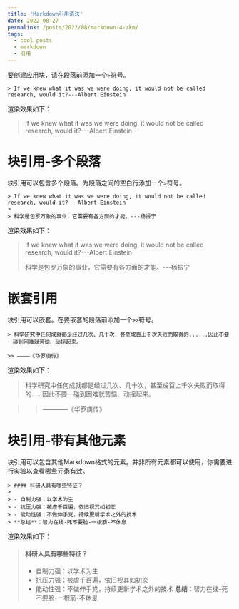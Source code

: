 ```yaml
---
title: 'Markdown引用语法'
date: 2022-08-27
permalink: /posts/2022/08/markdown-4-zkm/
tags:
  - cool posts
  - markdown
  - 引用
---
```


要创建应用块，请在段落前添加一个`>`符号。  
```
> If we knew what it was we were doing, it would not be called research, would it?---Albert Einstein
```
渲染效果如下：  
> If we knew what it was we were doing, it would not be called research, would it?---Albert Einstein

块引用-多个段落
======
块引用可以包含多个段落。为段落之间的空白行添加一个`>`符号。  
```
> If we knew what it was we were doing, it would not be called research, would it?---Albert Einstein
> 
> 科学是包罗万象的事业，它需要有各方面的才能。---杨振宁
```
渲染效果如下：  
> If we knew what it was we were doing, it would not be called research, would it?---Albert Einstein
> 
> 科学是包罗万象的事业，它需要有各方面的才能。---杨振宁

嵌套引用
======
块引用可以嵌套。在要嵌套的段落前添加一个`>>`符号。  
```
> 科学研究中任何成就都是经过几次、几十次，甚至成百上千次失败而取得的......因此不要一碰到困难就苦恼、动摇起来。

>> ————《华罗庚传》
```
渲染效果如下：  
> 科学研究中任何成就都是经过几次、几十次，甚至成百上千次失败而取得的......因此不要一碰到困难就苦恼、动摇起来。

>> ————《华罗庚传》


块引用-带有其他元素
======
块引用可以包含其他Markdown格式的元素。并非所有元素都可以使用，你需要进行实验以查看哪些元素有效。  
```
> #### 科研人具有哪些特征？
> 
> - 自制力强：以学术为生
> - 抗压力强：被虐千百遍，依旧视其如初恋
> - 能动性强：不做伸手党，持续更新学术之外的技术
> **总结**：智力在线-死不要脸-一根筋-不休息
```
渲染效果如下：  
> #### 科研人具有哪些特征？
> 
> - 自制力强：以学术为生
> - 抗压力强：被虐千百遍，依旧视其如初恋
> - 能动性强：不做伸手党，持续更新学术之外的技术
> **总结**：智力在线-死不要脸-一根筋-不休息

